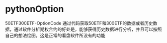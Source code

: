 # pythonOption
50ETF300ETF-OptionCode
通过代码获取50ETF和300ETF的数据或者历史数据，通过软件分析期权合约的好处是，能够获得历史数据进行分析，并且可以按照自己的想法绘图。这是正常的看盘软件所没有的功能

